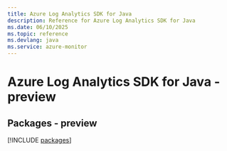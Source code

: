 ```yaml
---
title: Azure Log Analytics SDK for Java
description: Reference for Azure Log Analytics SDK for Java
ms.date: 06/10/2025
ms.topic: reference
ms.devlang: java
ms.service: azure-monitor
---
```

# Azure Log Analytics SDK for Java - preview
## Packages - preview
[!INCLUDE [packages](log-analytics-index.md)]